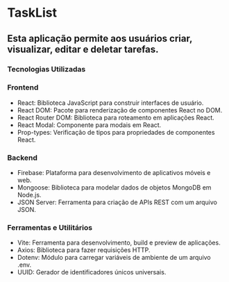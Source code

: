 # TaskList #
## Esta aplicação permite aos usuários criar, visualizar, editar e deletar tarefas. ##

### Tecnologias Utilizadas ###

### Frontend ###

- React: Biblioteca JavaScript para construir interfaces de usuário.
- React DOM: Pacote para renderização de componentes React no DOM.
- React Router DOM: Biblioteca para roteamento em aplicações React.
- React Modal: Componente para modais em React.
- Prop-types: Verificação de tipos para propriedades de componentes React.

### Backend ###

- Firebase: Plataforma para desenvolvimento de aplicativos móveis e web.
- Mongoose: Biblioteca para modelar dados de objetos MongoDB em Node.js.
- JSON Server: Ferramenta para criação de APIs REST com um arquivo JSON.

### Ferramentas e Utilitários ###

- Vite: Ferramenta para desenvolvimento, build e preview de aplicações.
- Axios: Biblioteca para fazer requisições HTTP.
- Dotenv: Módulo para carregar variáveis de ambiente de um arquivo .env.
- UUID: Gerador de identificadores únicos universais.

